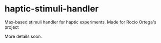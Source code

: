 # haptic-stimuli-handler
Max-based stimuli handler for haptic experiments. Made for Rocio Ortega's project

More details soon.
